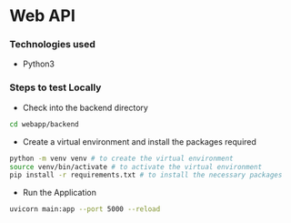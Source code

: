 # Web API

### Technologies used

- Python3

### Steps to test Locally

- Check into the backend directory

```bash
cd webapp/backend
```

- Create a virtual environment and install the packages required

```bash
python -m venv venv # to create the virtual environment
source venv/bin/activate # to activate the virtual environment
pip install -r requirements.txt # to install the necessary packages
```

- Run the Application

```bash
uvicorn main:app --port 5000 --reload
```


